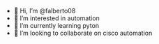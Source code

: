 - 👋 Hi, I’m @falberto08
- 👀 I’m interested in automation
- 🌱 I’m currently learning pyton
- 💞️ I’m looking to collaborate on cisco automation

<!---
falberto08/falberto08 is a ✨ special ✨ repository because its `README.md` (this file) appears on your GitHub profile.
You can click the Preview link to take a look at your changes.
--->
